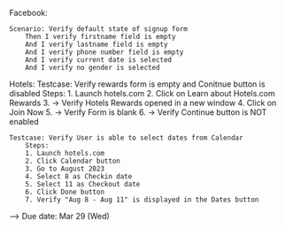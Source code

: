 Facebook:

    Scenario: Verify default state of signup form
        Then I verify firstname field is empty
        And I verify lastname field is empty
        And I verify phone number field is empty
        And I verify current date is selected
        And I verify no gender is selected


Hotels:
    Testcase: Verify rewards form is empty and Conitnue button is disabled
        Steps:
        1. Launch hotels.com
        2. Click on Learn about Hotels.com Rewards
        3. -> Verify Hotels Rewards opened in a new window
        4. Click on Join Now
        5. -> Verify Form is blank
        6. -> Verify Continue button is NOT enabled

    Testcase: Verify User is able to select dates from Calendar
        Steps:
        1. Launch hotels.com
        2. Click Calendar button
        3. Go to August 2023
        4. Select 8 as Checkin date
        5. Select 11 as Checkout date
        6. Click Done button
        7. Verify "Aug 8 - Aug 11" is displayed in the Dates button

    

--> Due date: Mar 29 (Wed)